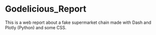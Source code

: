 # Godelicious_Report
This is a web report about a fake supermarket chain made with Dash and Plotly (Python) and some CSS.
